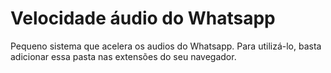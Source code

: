 # Velocidade áudio do Whatsapp
 
Pequeno sistema que acelera os audios do Whatsapp.
Para utilizá-lo, basta  adicionar essa pasta nas extensões do seu navegador.
